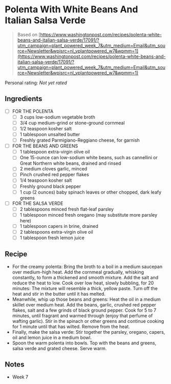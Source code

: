 <!-- Needs Manual Review -->

# Polenta With White Beans And Italian Salsa Verde

> Based on [https://www.washingtonpost.com/recipes/polenta-white-beans-and-italian-salsa-verde/17091/?utm_campaign=plant_powered_week_7&utm_medium=Email&utm_source=Newsletter&wpisrc=nl_vplantpowered_w7&wpmm=1](https://www.washingtonpost.com/recipes/polenta-white-beans-and-italian-salsa-verde/17091/?utm_campaign=plant_powered_week_7&utm_medium=Email&utm_source=Newsletter&wpisrc=nl_vplantpowered_w7&wpmm=1)

<!-- {cts} rating=0; (User can specify rating on scale of 1-5) -->
Personal rating: *Not yet rated*
<!-- {cte} -->

<!-- {cts} name_image=None; (User can specify image name) -->
<!-- TODO: Capture image -->
<!-- {cte} -->

## Ingredients

* [ ] FOR THE POLENTA
    * [ ] 3 cups low-sodium vegetable broth
    * [ ] 3/4 cup medium-grind or stone-ground cornmeal
    * [ ] 1/2 teaspoon kosher salt
    * [ ] 1 tablespoon unsalted butter
    * [ ] Freshly grated Parmigiano-Reggiano cheese, for garnish
* [ ] FOR THE BEANS AND GREENS
    * [ ] 1 tablespoon extra-virgin olive oil
    * [ ] One 15-ounce can low-sodium white beans, such as cannellini or Great Northern white beans, drained and rinsed
    * [ ] 2 medium cloves garlic, minced
    * [ ] Pinch crushed red pepper flakes
    * [ ] 1/4 teaspoon kosher salt
    * [ ] Freshly ground black pepper
    * [ ] 1 cup (2 ounces) baby spinach leaves or other chopped, dark leafy greens
* [ ] FOR THE SALSA VERDE
    * [ ] 2 tablespoons minced fresh flat-leaf parsley
    * [ ] 1 tablespoon minced fresh oregano (may substitute more parsley here)
    * [ ] 1 tablespoon capers in brine, drained
    * [ ] 2 tablespoons extra-virgin olive oil
    * [ ] 1 tablespoon fresh lemon juice

## Recipe

* For the creamy polenta: Bring the broth to a boil in a medium saucepan over medium-high heat. Add the cornmeal gradually, whisking constantly, to form a thickened and smooth mixture. Add the salt and reduce the heat to low. Cook over low heat, slowly bubbling, for 20 minutes: The mixture will resemble a thick, yellow paste. Turn off the heat and stir in the butter until it has melted.
* Meanwhile, whip up those beans and greens: Heat the oil in a medium skillet over medium heat. Add the beans, garlic, crushed red pepper flakes, salt and a few grinds of black ground pepper. Cook for 5 to 7 minutes, until fragrant and warmed through (enjoy that perfume of wafting garlic). Stir in the spinach or other greens and continue cooking for 1 minute until that has wilted. Remove from the heat.
* Finally, make the salsa verde: Stir together the parsley, oregano, capers, oil and lemon juice in a medium bowl.
* Spoon the warm polenta into bowls. Top with the beans and greens, salsa verde and grated cheese. Serve warm.

## Notes

* Week 7
